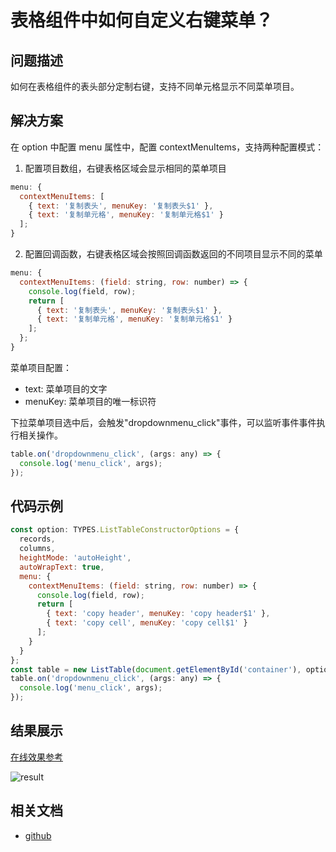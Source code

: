 # 表格组件中如何自定义右键菜单？

## 问题描述

如何在表格组件的表头部分定制右键，支持不同单元格显示不同菜单项目。

## 解决方案

在 option 中配置 menu 属性中，配置 contextMenuItems，支持两种配置模式：

1. 配置项目数组，右键表格区域会显示相同的菜单项目

```javascript
menu: {
  contextMenuItems: [
    { text: '复制表头', menuKey: '复制表头$1' },
    { text: '复制单元格', menuKey: '复制单元格$1' }
  ];
}
```

2. 配置回调函数，右键表格区域会按照回调函数返回的不同项目显示不同的菜单

```javascript
menu: {
  contextMenuItems: (field: string, row: number) => {
    console.log(field, row);
    return [
      { text: '复制表头', menuKey: '复制表头$1' },
      { text: '复制单元格', menuKey: '复制单元格$1' }
    ];
  };
}
```

菜单项目配置：

- text: 菜单项目的文字
- menuKey: 菜单项目的唯一标识符

下拉菜单项目选中后，会触发"dropdownmenu_click"事件，可以监听事件事件执行相关操作。

```javascript
table.on('dropdownmenu_click', (args: any) => {
  console.log('menu_click', args);
});
```

## 代码示例

```javascript
const option: TYPES.ListTableConstructorOptions = {
  records,
  columns,
  heightMode: 'autoHeight',
  autoWrapText: true,
  menu: {
    contextMenuItems: (field: string, row: number) => {
      console.log(field, row);
      return [
        { text: 'copy header', menuKey: 'copy header$1' },
        { text: 'copy cell', menuKey: 'copy cell$1' }
      ];
    }
  }
};
const table = new ListTable(document.getElementById('container'), option);
table.on('dropdownmenu_click', (args: any) => {
  console.log('menu_click', args);
});
```

## 结果展示

[在线效果参考](https://codesandbox.io/s/vtable-context-menu-m8vx7v)

![result](/vtable/faq/18-0.png)

## 相关文档

- [github](https://github.com/VisActor/VTable)
